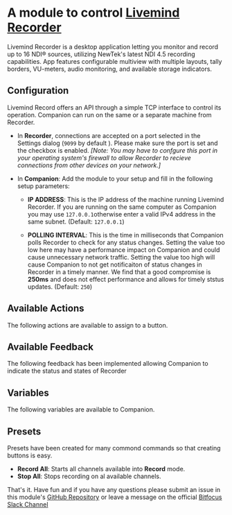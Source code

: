 # A module to control [Livemind Recorder](https://livemind.tv/recorder)

Livemind Recorder is a desktop application letting you monitor and record up to 16 NDI® sources, utilizing NewTek's latest NDI 4.5 recording capabilities. App features configurable multiview with multiple layouts, tally borders, VU-meters, audio monitoring, and available storage indicators.

## Configuration
Livemind Record offers an API through a simple TCP interface to control its operation. Companion can run on the same or a separate machine from Recorder.  

- In **Recorder**, connections are accepted on a port selected in the Settings dialog (`9099` by default ). Please make sure the port is set and the checkbox is enabled. *[Note: You may have to confgure this port in your operating system's firewall to allow Recorder to recieve connections from other devices on your network.]*
- In **Companion**: Add the module to your setup and fill in the following setup parameters:
  
  - **IP ADDRESS**:  This is the IP address of the machine running Livemind Recorder. If you are running on the same computer as Companion you may use `127.0.0.1`otherwise enter a valid IPv4 address in the same subnet. (Default: `127.0.0.1`)
  
  - **POLLING INTERVAL**: This is the time in milliseconds that Companion polls Recorder to check for any status changes. Setting the value too low here may have a performance impact on Companion and could cause unnecessary network traffic. Setting the value too high will cause Companion to not get notificaiton of status changes in Recorder in a timely manner. We find that a good compromise is **250ms** and does not effect performance and allows for timely ststus updates.   (Default: `250`)


## Available Actions
The following actions are available to assign to a button.

## Available Feedback
The following feedback has been implemented allowing Companion to indicate the status and states of Recorder

## Variables
The following variables are available to Companion. 

## Presets
Presets have been created for many commond commands so that creating buttons is easy.
  - **Record All**: Starts all channels available into **Record** mode. 
  - **Stop All**: Stops recording on al available channels.

That's it. Have fun and if you have any questions please submit an issue in this module's [GitHub Repository](https://github.com/bitfocus/companion-module-livemind-recorder) or leave a message on the official [Bitfocus Slack Channel](https://bitfocusio.slack.com/archives/CFG7HAN5N)